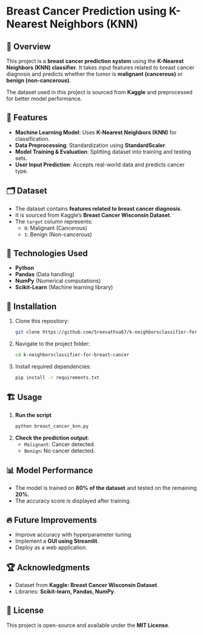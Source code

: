 # Breast Cancer Prediction using K-Nearest Neighbors (KNN)

## 📌 Overview
This project is a **breast cancer prediction system** using the **K-Nearest Neighbors (KNN) classifier**. It takes input features related to breast cancer diagnosis and predicts whether the tumor is **malignant (cancerous)** or **benign (non-cancerous)**.

The dataset used in this project is sourced from **Kaggle** and preprocessed for better model performance.

## 🚀 Features
- **Machine Learning Model**: Uses **K-Nearest Neighbors (KNN)** for classification.
- **Data Preprocessing**: Standardization using **StandardScaler**.
- **Model Training & Evaluation**: Splitting dataset into training and testing sets.
- **User Input Prediction**: Accepts real-world data and predicts cancer type.

## 🗂 Dataset
- The dataset contains **features related to breast cancer diagnosis**.
- It is sourced from Kaggle’s **Breast Cancer Wisconsin Dataset**.
- The `target` column represents:
  - `0`: Malignant (Cancerous)
  - `1`: Benign (Non-cancerous)

## 🔧 Technologies Used
- **Python**
- **Pandas** (Data handling)
- **NumPy** (Numerical computations)
- **Scikit-Learn** (Machine learning library)

## 📜 Installation
1. Clone this repository:
   ```bash
   git clone https://github.com/Sreevathsa67/k-neighborsclassifier-for-breast-cancer.git
   ```
2. Navigate to the project folder:
   ```bash
   cd k-neighborsclassifier-for-breast-cancer
   ```
3. Install required dependencies:
   ```bash
   pip install -r requirements.txt
   ```

## 🏗 Usage
1. **Run the script**
   ```bash
   python breast_cancer_knn.py
   ```
2. **Check the prediction output**:
   - `Malignant`: Cancer detected.
   - `Benign`: No cancer detected.

## 📊 Model Performance
- The model is trained on **80% of the dataset** and tested on the remaining **20%**.
- The accuracy score is displayed after training.

## 🔥 Future Improvements
- Improve accuracy with hyperparameter tuning.
- Implement a **GUI using Streamlit**.
- Deploy as a web application.

## 🏆 Acknowledgments
- Dataset from **Kaggle: Breast Cancer Wisconsin Dataset**.
- Libraries: **Scikit-learn, Pandas, NumPy**.

## 📜 License
This project is open-source and available under the **MIT License**.

